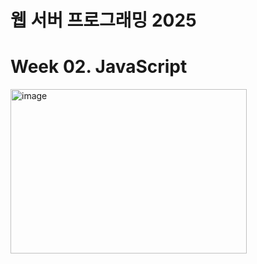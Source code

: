# 웹 서버 프로그래밍 2025

# Week 02. JavaScript


[<img width="378" height="263" alt="image" src="https://github.com/user-attachments/assets/d0eec6a7-6dfa-4f0e-aab4-cbacb3bf266f" />](https://www.notion.so/JavaScript-26b3c0c7ef1680c88290ea9e566468d6)
